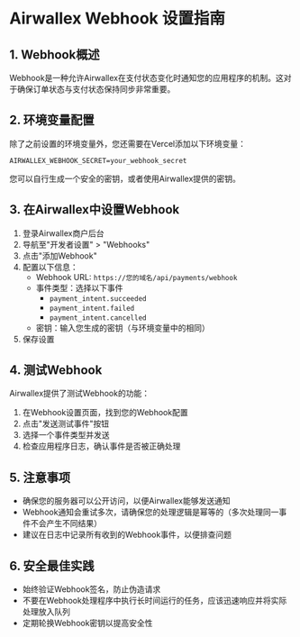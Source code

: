 # Airwallex Webhook 设置指南

## 1. Webhook概述

Webhook是一种允许Airwallex在支付状态变化时通知您的应用程序的机制。这对于确保订单状态与支付状态保持同步非常重要。

## 2. 环境变量配置

除了之前设置的环境变量外，您还需要在Vercel添加以下环境变量：

```
AIRWALLEX_WEBHOOK_SECRET=your_webhook_secret
```

您可以自行生成一个安全的密钥，或者使用Airwallex提供的密钥。

## 3. 在Airwallex中设置Webhook

1. 登录Airwallex商户后台
2. 导航至"开发者设置" > "Webhooks"
3. 点击"添加Webhook"
4. 配置以下信息：
   - Webhook URL: `https://您的域名/api/payments/webhook`
   - 事件类型：选择以下事件
     - `payment_intent.succeeded`
     - `payment_intent.failed`
     - `payment_intent.cancelled`
   - 密钥：输入您生成的密钥（与环境变量中的相同）
5. 保存设置

## 4. 测试Webhook

Airwallex提供了测试Webhook的功能：

1. 在Webhook设置页面，找到您的Webhook配置
2. 点击"发送测试事件"按钮
3. 选择一个事件类型并发送
4. 检查应用程序日志，确认事件是否被正确处理

## 5. 注意事项

- 确保您的服务器可以公开访问，以便Airwallex能够发送通知
- Webhook通知会重试多次，请确保您的处理逻辑是幂等的（多次处理同一事件不会产生不同结果）
- 建议在日志中记录所有收到的Webhook事件，以便排查问题

## 6. 安全最佳实践

- 始终验证Webhook签名，防止伪造请求
- 不要在Webhook处理程序中执行长时间运行的任务，应该迅速响应并将实际处理放入队列
- 定期轮换Webhook密钥以提高安全性
